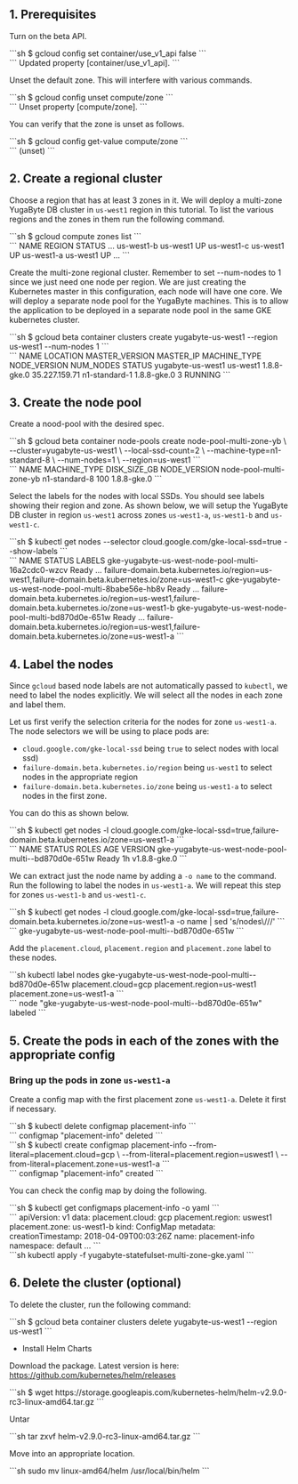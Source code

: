 ## 1. Prerequisites

Turn on the beta API.
<div class='copy separator-dollar'>
```sh
$ gcloud config set container/use_v1_api false
```
</div>
```
Updated property [container/use_v1_api].
```

Unset the default zone. This will interfere with various commands.
<div class='copy separator-dollar'>
```sh
$ gcloud config unset compute/zone
```
</div>
```
Unset property [compute/zone].
```

You can verify that the zone is unset as follows.
<div class='copy separator-dollar'>
```sh
$ gcloud config get-value compute/zone
```
</div>
```
(unset)
```

## 2. Create a regional cluster

Choose a region that has at least 3 zones in it. We will deploy a multi-zone YugaByte DB cluster in `us-west1` region in this tutorial. To list the various regions and the zones in them run the following command.
<div class='copy separator-dollar'>
```sh
$ gcloud compute zones list
```
</div>
```
NAME                       REGION                   STATUS
...
us-west1-b                 us-west1                 UP
us-west1-c                 us-west1                 UP
us-west1-a                 us-west1                 UP
...
```


Create the multi-zone regional cluster. Remember to set --num-nodes to 1 since we just need one node per region. We are just creating the Kubernetes master in this configuration, each node will have one core. We will deploy a separate node pool for the YugaByte machines. This is to allow the application to be deployed in a separate node pool in the same GKE kubernetes cluster.
<div class='copy separator-dollar'>
```sh
$ gcloud beta container clusters create yugabyte-us-west1 --region us-west1 --num-nodes 1
```
</div>
```
NAME               LOCATION  MASTER_VERSION  MASTER_IP      MACHINE_TYPE   NODE_VERSION  NUM_NODES  STATUS
yugabyte-us-west1  us-west1  1.8.8-gke.0     35.227.159.71  n1-standard-1  1.8.8-gke.0   3          RUNNING
```


## 3. Create the node pool

Create a nood-pool with the desired spec.
<div class='copy separator-dollar'>
```sh
$ gcloud beta container node-pools create node-pool-multi-zone-yb \
    --cluster=yugabyte-us-west1 \
    --local-ssd-count=2 \
    --machine-type=n1-standard-8 \
    --num-nodes=1 \
    --region=us-west1
```
</div>
```
NAME                     MACHINE_TYPE   DISK_SIZE_GB  NODE_VERSION
node-pool-multi-zone-yb  n1-standard-8  100           1.8.8-gke.0
```


Select the labels for the nodes with local SSDs. You should see labels showing their region and zone. As shown below, we will setup the YugaByte DB cluster in region `us-west1` across zones `us-west1-a`, `us-west1-b` and `us-west1-c`.
<div class='copy separator-dollar'>
```sh
$ kubectl get nodes --selector cloud.google.com/gke-local-ssd=true --show-labels
```
</div>
```
NAME                                                 STATUS          LABELS
gke-yugabyte-us-west-node-pool-multi-16a2cdc0-wzcv   Ready     ...   failure-domain.beta.kubernetes.io/region=us-west1,failure-domain.beta.kubernetes.io/zone=us-west1-c
gke-yugabyte-us-west-node-pool-multi-8babe56e-hb8v   Ready     ...   failure-domain.beta.kubernetes.io/region=us-west1,failure-domain.beta.kubernetes.io/zone=us-west1-b
gke-yugabyte-us-west-node-pool-multi-bd870d0e-651w   Ready     ...   failure-domain.beta.kubernetes.io/region=us-west1,failure-domain.beta.kubernetes.io/zone=us-west1-a
```


## 4. Label the nodes

Since `gcloud` based node labels are not automatically passed to `kubectl`, we need to label the nodes explicitly. We will select all the nodes in each zone and label them.

Let us first verify the selection criteria for the nodes for zone `us-west1-a`. The node selectors we will be using to place pods are:
- `cloud.google.com/gke-local-ssd` being `true` to select nodes with local ssd)
- `failure-domain.beta.kubernetes.io/region` being `us-west1` to select nodes in the appropriate region
- `failure-domain.beta.kubernetes.io/zone` being `us-west1-a` to select nodes in the first zone.

You can do this as shown below.
<div class='copy separator-dollar'>
```sh
$ kubectl get nodes -l cloud.google.com/gke-local-ssd=true,failure-domain.beta.kubernetes.io/zone=us-west1-a
```
</div>
```
NAME                                                  STATUS    ROLES     AGE       VERSION
gke-yugabyte-us-west-node-pool-multi--bd870d0e-651w   Ready     <none>    1h        v1.8.8-gke.0
```

We can extract just the node name by adding a `-o name` to the command. Run the following to label the nodes in `us-west1-a`. We will repeat this step for zones `us-west1-b` and `us-west1-c`.
<div class='copy separator-dollar'>
```sh
$ kubectl get nodes -l cloud.google.com/gke-local-ssd=true,failure-domain.beta.kubernetes.io/zone=us-west1-a -o name | sed 's/nodes\///'
```
</div>
```
gke-yugabyte-us-west-node-pool-multi--bd870d0e-651w
```

Add the `placement.cloud`, `placement.region` and `placement.zone` label to these nodes.
<div class='copy separator-dollar'>
```sh
kubectl label nodes gke-yugabyte-us-west-node-pool-multi--bd870d0e-651w placement.cloud=gcp placement.region=us-west1 placement.zone=us-west1-a
```
</div>
```
node "gke-yugabyte-us-west-node-pool-multi--bd870d0e-651w" labeled
```




## 5. Create the pods in each of the zones with the appropriate config

### Bring up the pods in zone `us-west1-a`

Create a config map with the first placement zone `us-west1-a`. Delete it first if necessary.
<div class='copy separator-dollar'>
```sh
$ kubectl delete configmap placement-info
```
</div>
```
configmap "placement-info" deleted
```
<div class='copy separator-dollar'>
```sh
$ kubectl create configmap placement-info --from-literal=placement.cloud=gcp \
                                          --from-literal=placement.region=uswest1 \
                                          --from-literal=placement.zone=us-west1-a
```
</div>
```
configmap "placement-info" created
```

You can check the config map by doing the following.
<div class='copy separator-dollar'>
```sh
$ kubectl get configmaps placement-info -o yaml
```
</div>
```
apiVersion: v1
data:
  placement.cloud: gcp
  placement.region: uswest1
  placement.zone: us-west1-b
kind: ConfigMap
metadata:
  creationTimestamp: 2018-04-09T00:03:26Z
  name: placement-info
  namespace: default
  ...
```
<div class='copy separator-dollar'>
```sh
kubectl apply -f yugabyte-statefulset-multi-zone-gke.yaml
```
</div>


## 6. Delete the cluster (optional)

To delete the cluster, run the following command:
<div class='copy separator-dollar'>
```sh
$ gcloud beta container clusters delete yugabyte-us-west1 --region us-west1
```
</div>


- Install Helm Charts

Download the package. Latest version is here: https://github.com/kubernetes/helm/releases
<div class='copy separator-dollar'>
```sh
$ wget https://storage.googleapis.com/kubernetes-helm/helm-v2.9.0-rc3-linux-amd64.tar.gz
```
</div>

Untar
<div class='copy separator-dollar'>
```sh
tar zxvf helm-v2.9.0-rc3-linux-amd64.tar.gz
```
</div>

Move into an appropriate location.
<div class='copy separator-dollar'>
```sh
sudo mv linux-amd64/helm /usr/local/bin/helm
```
</div>
